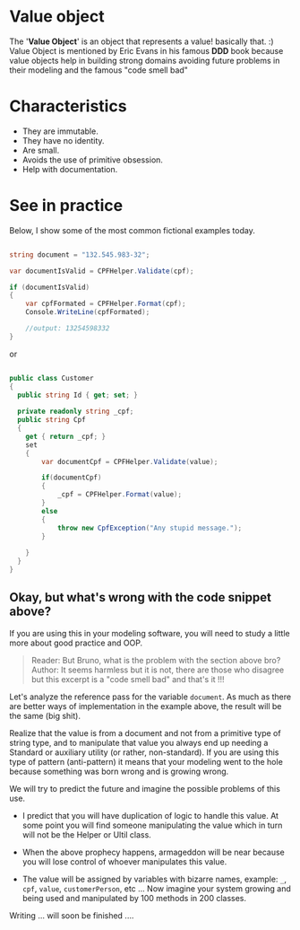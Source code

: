 # Value object

The '<b>Value Object</b>' is an object that represents a value! basically that. :)
Value Object is mentioned by Eric Evans in his famous <b>DDD</b> book because value objects help in building strong domains avoiding future problems in their modeling and the famous "code smell bad"

# Characteristics

- They are immutable.
- They have no identity.
- Are small.
- Avoids the use of primitive obsession.
- Help with documentation.

# See in practice

Below, I show some of the most common fictional examples today.


``` cs 

string document = "132.545.983-32";

var documentIsValid = CPFHelper.Validate(cpf);

if (documentIsValid)
{
    var cpfFormated = CPFHelper.Format(cpf);
    Console.WriteLine(cpfFormated);

    //output: 13254598332
}

```

or

``` cs

public class Customer
{
  public string Id { get; set; }
  
  private readonly string _cpf;
  public string Cpf 
  { 
    get { return _cpf; } 
    set 
    { 
        var documentCpf = CPFHelper.Validate(value);

        if(documentCpf)
        {
            _cpf = CPFHelper.Format(value); 
        }
        else
        {
            throw new CpfException("Any stupid message.");
        }
        
    } 
  }
}

```


## Okay, but what's wrong with the code snippet above? 

If you are using this in your modeling software, you will need to study a little more about good practice and OOP.

> Reader: But Bruno, what is the problem with the section above bro?
> Author: It seems harmless but it is not, there are those who disagree but this excerpt is a "code smell bad" and that's it !!!

Let's analyze the reference pass for the variable ``document``. As much as there are better ways of implementation in the example above, the result will be the same (big shit).

Realize that the value is from a document and not from a primitive type of string type, and to manipulate that value you always end up needing a
Standard or auxiliary utility (or rather, non-standard). If you are using this type of pattern (anti-pattern) it means that your modeling went to the hole because something was born wrong and is growing wrong.

We will try to predict the future and imagine the possible problems of this use.

- I predict that you will have duplication of logic to handle this value. At some point you will find someone manipulating
the value which in turn will not be the Helper or Ultil class.

- When the above prophecy happens, armageddon will be near because you will lose control of whoever manipulates this value.

- The value will be assigned by variables with bizarre names, example: ``` _ ```, ``` cpf ```, ``` value ```, ``` customerPerson ```, etc ... Now imagine your system growing and being used and manipulated by 100 methods in 200 classes.

Writing ... will soon be finished ....